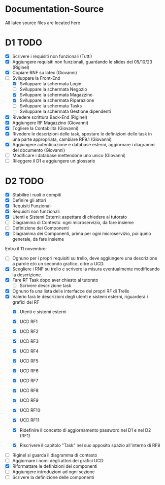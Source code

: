 # Documentation-Source
All latex source files are located here

# D1 TODO
- [x] Scrivere i requisiti non funzionali (Tutti)
- [x] Aggiungere requisiti non funzionali, guardando le slides del 05/10/23 (Riginel)
- [x] Copiare RNF su latex (Giovanni)
- [ ] Sviluppare la Front-End
  - [x] Sviluppare la schermata Login
  - [ ] Sviluppare la schermata Negozio
  - [x] Sviluppare la schermata Magazzino
  - [x] Sviluppare la schermata Riparazione
  - [ ] Sviluppare la schermata Tasks
  - [ ] Sviluppare la schermata Gestione dipendenti
- [x] Rivedere scrittura Back-End (Riginel)
- [x] Aggiungere RF Magazzino (Giovanni)
- [x] Togliere la Contabilità (Giovanni)
- [x] Rivedere le descrizioni delle task, spostare le definizioni delle task in una parte appropriata, cambiare RF9.1 (Giovanni)
- [x] Aggiungere autenticazione e database esterni, aggiornare i diagrammi del documento (Giovanni)
- [ ] Modificare i database mettendone uno unico (Giovanni)
- [ ] Rileggere il D1 e aggiungere un glossario

# D2 TODO
- [x] Stabilire i ruoli e compiti
- [x] Definire gli attori
- [x] Requisiti Funzionali
- [x] Requisiti non funzionali
- [x] Utenti e Sistemi Esterni: aspettare di chiedere al tutorato
- [ ] Diagramma di Contesto: ogni microservizio, da fare insieme
- [ ] Definizione dei Componenti
- [x] Diagramma dei Componenti, prima per ogni microservizio, poi quelo generale, da fare insieme

Entro il 11 novembre:
- [ ] Ognuno per i propri requisiti su trello, deve aggiungere una descrizione a parole e/o un secondo grafico, oltre a UCD.
- [x] Scegliere i RNF su trello e scrivere la misura eventualmente modificando la descrizione.
- [x] Fare RF Task dopo aver chiesto al tutorato
    - [ ] Scrivere descrizione task
- [x] Ognuno fa una lista delle interfacce dei propri RF di Trello
- [x] Valerio farà le descrizioni degli utenti e sistemi esterni, riguarderà i grafici dei RF
  - [x] Utenti e sistemi esterni
  - [x] UCD RF1
  - [x] UCD RF2
  - [x] UCD RF3
  - [x] UCD RF4
  - [x] UCD RF5
  - [x] UCD RF6
  - [x] UCD RF7
  - [x] UCD RF8
  - [x] UCD RF9
  - [x] UCD RF10
  - [x] UCD RF11
  - [x] Ridefinire il concetto di aggiornamento password nel D1 e nel D2 (RF1)
  - [x] Riscrivere il capitolo "Task" nel suo apposito spazio all'interno di RF9


- [ ] Riginel si guarda il diagramma di contesto
- [ ] Aggiornare i nomi degli attori dei grafici UCD
- [x] Riformattare le definizioni dei componenti
- [ ] Aggiungere introduzioni ad ogni sezione
- [ ] Scrivere la definizione delle componenti
